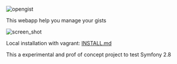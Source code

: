 ![opengist](https://rawgit.com/isramv/opengist/master/web/images/opengist.svg)

This webapp help you manage your gists

![screen_shot](https://www.evernote.com/l/Ar-wrMe8oPVFpofo9x3AOU37D-vt2RRfN9AB/image.png)

Local installation with vagrant: [INSTALL.md](INSTALL.md)

This a experimental and prof of concept project to test Symfony 2.8


